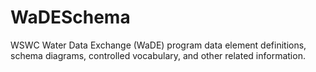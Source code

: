 # WaDESchema
WSWC Water Data Exchange (WaDE) program data element definitions, schema diagrams, controlled vocabulary, and other related information.
